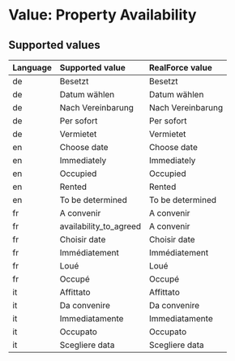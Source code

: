 # Value: Property Availability

## Supported values

| Language | Supported value | RealForce value |
| :--- | :--- | :--- |
| de | Besetzt | Besetzt |
| de | Datum wählen | Datum wählen |
| de | Nach Vereinbarung | Nach Vereinbarung |
| de | Per sofort | Per sofort |
| de | Vermietet | Vermietet |
| en | Choose date | Choose date |
| en | Immediately | Immediately |
| en | Occupied | Occupied |
| en | Rented | Rented |
| en | To be determined | To be determined |
| fr | A convenir | A convenir |
| fr | availability_to_agreed | A convenir |
| fr | Choisir date | Choisir date |
| fr | Immédiatement | Immédiatement |
| fr | Loué | Loué |
| fr | Occupé | Occupé |
| it | Affittato | Affittato |
| it | Da convenire | Da convenire |
| it | Immediatamente | Immediatamente |
| it | Occupato | Occupato |
| it | Scegliere data | Scegliere data |
